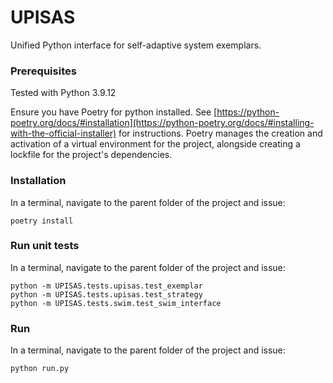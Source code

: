# UPISAS
Unified Python interface for self-adaptive system exemplars.

### Prerequisites 
Tested with Python 3.9.12

Ensure you have Poetry for python installed. See [https://python-poetry.org/docs/#installation](https://python-poetry.org/docs/#installing-with-the-official-installer) for instructions. Poetry manages the creation and activation of a virtual environment for the project, alongside creating a lockfile for the project's dependencies.

### Installation
In a terminal, navigate to the parent folder of the project and issue:
```
poetry install
```
### Run unit tests
In a terminal, navigate to the parent folder of the project and issue:
```
python -m UPISAS.tests.upisas.test_exemplar
python -m UPISAS.tests.upisas.test_strategy
python -m UPISAS.tests.swim.test_swim_interface
```
### Run
In a terminal, navigate to the parent folder of the project and issue:
```
python run.py
```


